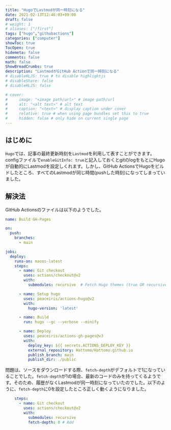 ```yaml
---
title: "HugoでLastmodが同一時刻になる"
date: 2021-02-13T12:46:03+09:00
draft: false
# weight: 1
# aliases: ["/first"]
tags: ["hugo","githubactions"]
categories: ["computer"]
showToc: true
TocOpen: true
hidemeta: false
comments: false
math: false
ShowBreadCrumbs: true
description: "LastmodがGitHub Actionで同一時刻になる"
# disableHLJS: true # to disable highlightjs
# disableShare: false
# disableHLJS: false

# cover:
#     image: "<image path/url>" # image path/url
#     alt: "<alt text>" # alt text
#     caption: "<text>" # display caption under cover
#     relative: true # when using page bundles set this to true
#     hidden: false # only hide on current single page
---
```

## はじめに
`Hugo`では、記事の最終更新時刻を`Lastmod`を利用して表すことができます。configファイルで`enableGitInfo: true`と記入しておくとgitのlogをもとにHugoが自動的にLastmodを設定しくれます。しかし、GitHub ActionsでHugoをビルドしたところ、すべてのLastmodが同じ時間(pushした時刻)になってしまっていました。

## 解決法
GitHub Actionsのファイルは以下のようでした。
```yml
name: Build GH-Pages

on:
  push:
    branches:
      - main

jobs:
  deploy:
    runs-on: macos-latest
    steps:
      - name: Git checkout
        uses: actions/checkout@v2
        with:
          submodules: recursive  # Fetch Hugo themes (true OR recursive)

      - name: Setup hugo
        uses: peaceiris/actions-hugo@v2
        with:
          hugo-version: 'latest'

      - name: Build
        run: hugo --gc --verbose --minify

      - name: Deploy
        uses: peaceiris/actions-gh-pages@v3
        with:
          deploy_key: ${{ secrets.ACTIONS_DEPLOY_KEY }}
          external_repository: Hattomo/Hattomo.github.io
          publish_branch: main
          publish_dir: ./public

```
問題は、ソースをダウンロードする際、`fetch-depth`がデフォルトで1になっていることでした。`fetch-depth`が1の場合、最新のコードのみを持ってくるようです。そのため、履歴がなくLastmodが同一時刻になっていたのでした。以下のように、`fetch-depth`に0を設定したところ正しく動くようになりました。
```yml
    steps:
      - name: Git checkout
        uses: actions/checkout@v2
        with:
          submodules: recursive
          fetch-depth: 0 # Add
```